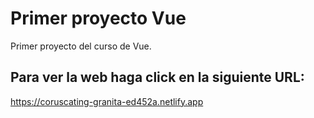 # Primer proyecto Vue

Primer proyecto del curso de Vue.

## Para ver la web haga click en la siguiente URL:

https://coruscating-granita-ed452a.netlify.app
